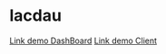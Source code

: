 # lacdau
[Link demo DashBoard](https://lacdau-dashboard.onrender.com/)
[Link demo Client](https://lacdau-client.onrender.com/)